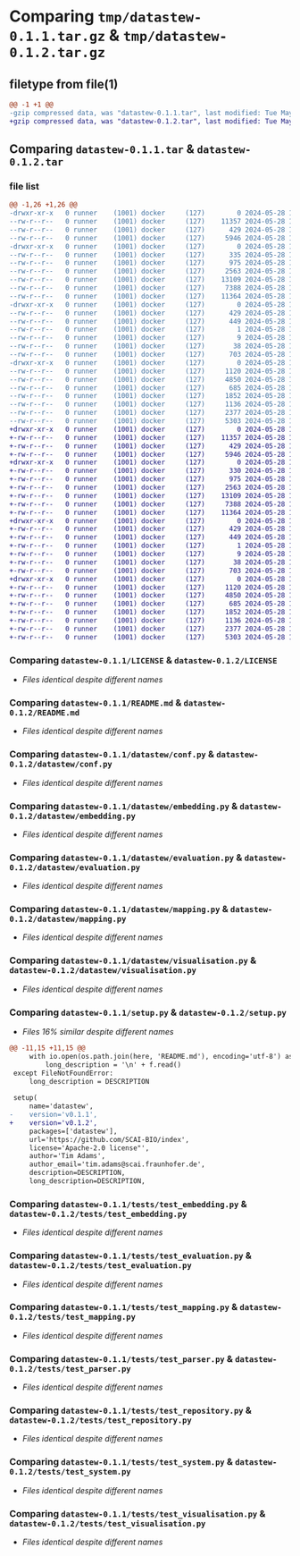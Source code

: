 # Comparing `tmp/datastew-0.1.1.tar.gz` & `tmp/datastew-0.1.2.tar.gz`

## filetype from file(1)

```diff
@@ -1 +1 @@
-gzip compressed data, was "datastew-0.1.1.tar", last modified: Tue May 28 12:46:43 2024, max compression
+gzip compressed data, was "datastew-0.1.2.tar", last modified: Tue May 28 12:59:01 2024, max compression
```

## Comparing `datastew-0.1.1.tar` & `datastew-0.1.2.tar`

### file list

```diff
@@ -1,26 +1,26 @@
-drwxr-xr-x   0 runner    (1001) docker     (127)        0 2024-05-28 12:46:43.026416 datastew-0.1.1/
--rw-r--r--   0 runner    (1001) docker     (127)    11357 2024-05-28 12:46:34.000000 datastew-0.1.1/LICENSE
--rw-r--r--   0 runner    (1001) docker     (127)      429 2024-05-28 12:46:43.026416 datastew-0.1.1/PKG-INFO
--rw-r--r--   0 runner    (1001) docker     (127)     5946 2024-05-28 12:46:34.000000 datastew-0.1.1/README.md
-drwxr-xr-x   0 runner    (1001) docker     (127)        0 2024-05-28 12:46:43.022416 datastew-0.1.1/datastew/
--rw-r--r--   0 runner    (1001) docker     (127)      335 2024-05-28 12:46:34.000000 datastew-0.1.1/datastew/__init__.py
--rw-r--r--   0 runner    (1001) docker     (127)      975 2024-05-28 12:46:34.000000 datastew-0.1.1/datastew/conf.py
--rw-r--r--   0 runner    (1001) docker     (127)     2563 2024-05-28 12:46:34.000000 datastew-0.1.1/datastew/embedding.py
--rw-r--r--   0 runner    (1001) docker     (127)    13109 2024-05-28 12:46:34.000000 datastew-0.1.1/datastew/evaluation.py
--rw-r--r--   0 runner    (1001) docker     (127)     7388 2024-05-28 12:46:34.000000 datastew-0.1.1/datastew/mapping.py
--rw-r--r--   0 runner    (1001) docker     (127)    11364 2024-05-28 12:46:34.000000 datastew-0.1.1/datastew/visualisation.py
-drwxr-xr-x   0 runner    (1001) docker     (127)        0 2024-05-28 12:46:43.026416 datastew-0.1.1/datastew.egg-info/
--rw-r--r--   0 runner    (1001) docker     (127)      429 2024-05-28 12:46:43.000000 datastew-0.1.1/datastew.egg-info/PKG-INFO
--rw-r--r--   0 runner    (1001) docker     (127)      449 2024-05-28 12:46:43.000000 datastew-0.1.1/datastew.egg-info/SOURCES.txt
--rw-r--r--   0 runner    (1001) docker     (127)        1 2024-05-28 12:46:43.000000 datastew-0.1.1/datastew.egg-info/dependency_links.txt
--rw-r--r--   0 runner    (1001) docker     (127)        9 2024-05-28 12:46:43.000000 datastew-0.1.1/datastew.egg-info/top_level.txt
--rw-r--r--   0 runner    (1001) docker     (127)       38 2024-05-28 12:46:43.026416 datastew-0.1.1/setup.cfg
--rw-r--r--   0 runner    (1001) docker     (127)      703 2024-05-28 12:46:40.000000 datastew-0.1.1/setup.py
-drwxr-xr-x   0 runner    (1001) docker     (127)        0 2024-05-28 12:46:43.026416 datastew-0.1.1/tests/
--rw-r--r--   0 runner    (1001) docker     (127)     1120 2024-05-28 12:46:34.000000 datastew-0.1.1/tests/test_embedding.py
--rw-r--r--   0 runner    (1001) docker     (127)     4850 2024-05-28 12:46:34.000000 datastew-0.1.1/tests/test_evaluation.py
--rw-r--r--   0 runner    (1001) docker     (127)      685 2024-05-28 12:46:34.000000 datastew-0.1.1/tests/test_mapping.py
--rw-r--r--   0 runner    (1001) docker     (127)     1852 2024-05-28 12:46:34.000000 datastew-0.1.1/tests/test_parser.py
--rw-r--r--   0 runner    (1001) docker     (127)     1136 2024-05-28 12:46:34.000000 datastew-0.1.1/tests/test_repository.py
--rw-r--r--   0 runner    (1001) docker     (127)     2377 2024-05-28 12:46:34.000000 datastew-0.1.1/tests/test_system.py
--rw-r--r--   0 runner    (1001) docker     (127)     5303 2024-05-28 12:46:34.000000 datastew-0.1.1/tests/test_visualisation.py
+drwxr-xr-x   0 runner    (1001) docker     (127)        0 2024-05-28 12:59:01.018792 datastew-0.1.2/
+-rw-r--r--   0 runner    (1001) docker     (127)    11357 2024-05-28 12:58:52.000000 datastew-0.1.2/LICENSE
+-rw-r--r--   0 runner    (1001) docker     (127)      429 2024-05-28 12:59:01.018792 datastew-0.1.2/PKG-INFO
+-rw-r--r--   0 runner    (1001) docker     (127)     5946 2024-05-28 12:58:52.000000 datastew-0.1.2/README.md
+drwxr-xr-x   0 runner    (1001) docker     (127)        0 2024-05-28 12:59:01.018792 datastew-0.1.2/datastew/
+-rw-r--r--   0 runner    (1001) docker     (127)      330 2024-05-28 12:58:52.000000 datastew-0.1.2/datastew/__init__.py
+-rw-r--r--   0 runner    (1001) docker     (127)      975 2024-05-28 12:58:52.000000 datastew-0.1.2/datastew/conf.py
+-rw-r--r--   0 runner    (1001) docker     (127)     2563 2024-05-28 12:58:52.000000 datastew-0.1.2/datastew/embedding.py
+-rw-r--r--   0 runner    (1001) docker     (127)    13109 2024-05-28 12:58:52.000000 datastew-0.1.2/datastew/evaluation.py
+-rw-r--r--   0 runner    (1001) docker     (127)     7388 2024-05-28 12:58:52.000000 datastew-0.1.2/datastew/mapping.py
+-rw-r--r--   0 runner    (1001) docker     (127)    11364 2024-05-28 12:58:52.000000 datastew-0.1.2/datastew/visualisation.py
+drwxr-xr-x   0 runner    (1001) docker     (127)        0 2024-05-28 12:59:01.018792 datastew-0.1.2/datastew.egg-info/
+-rw-r--r--   0 runner    (1001) docker     (127)      429 2024-05-28 12:59:01.000000 datastew-0.1.2/datastew.egg-info/PKG-INFO
+-rw-r--r--   0 runner    (1001) docker     (127)      449 2024-05-28 12:59:01.000000 datastew-0.1.2/datastew.egg-info/SOURCES.txt
+-rw-r--r--   0 runner    (1001) docker     (127)        1 2024-05-28 12:59:01.000000 datastew-0.1.2/datastew.egg-info/dependency_links.txt
+-rw-r--r--   0 runner    (1001) docker     (127)        9 2024-05-28 12:59:01.000000 datastew-0.1.2/datastew.egg-info/top_level.txt
+-rw-r--r--   0 runner    (1001) docker     (127)       38 2024-05-28 12:59:01.018792 datastew-0.1.2/setup.cfg
+-rw-r--r--   0 runner    (1001) docker     (127)      703 2024-05-28 12:58:58.000000 datastew-0.1.2/setup.py
+drwxr-xr-x   0 runner    (1001) docker     (127)        0 2024-05-28 12:59:01.018792 datastew-0.1.2/tests/
+-rw-r--r--   0 runner    (1001) docker     (127)     1120 2024-05-28 12:58:52.000000 datastew-0.1.2/tests/test_embedding.py
+-rw-r--r--   0 runner    (1001) docker     (127)     4850 2024-05-28 12:58:52.000000 datastew-0.1.2/tests/test_evaluation.py
+-rw-r--r--   0 runner    (1001) docker     (127)      685 2024-05-28 12:58:52.000000 datastew-0.1.2/tests/test_mapping.py
+-rw-r--r--   0 runner    (1001) docker     (127)     1852 2024-05-28 12:58:52.000000 datastew-0.1.2/tests/test_parser.py
+-rw-r--r--   0 runner    (1001) docker     (127)     1136 2024-05-28 12:58:52.000000 datastew-0.1.2/tests/test_repository.py
+-rw-r--r--   0 runner    (1001) docker     (127)     2377 2024-05-28 12:58:52.000000 datastew-0.1.2/tests/test_system.py
+-rw-r--r--   0 runner    (1001) docker     (127)     5303 2024-05-28 12:58:52.000000 datastew-0.1.2/tests/test_visualisation.py
```

### Comparing `datastew-0.1.1/LICENSE` & `datastew-0.1.2/LICENSE`

 * *Files identical despite different names*

### Comparing `datastew-0.1.1/README.md` & `datastew-0.1.2/README.md`

 * *Files identical despite different names*

### Comparing `datastew-0.1.1/datastew/conf.py` & `datastew-0.1.2/datastew/conf.py`

 * *Files identical despite different names*

### Comparing `datastew-0.1.1/datastew/embedding.py` & `datastew-0.1.2/datastew/embedding.py`

 * *Files identical despite different names*

### Comparing `datastew-0.1.1/datastew/evaluation.py` & `datastew-0.1.2/datastew/evaluation.py`

 * *Files identical despite different names*

### Comparing `datastew-0.1.1/datastew/mapping.py` & `datastew-0.1.2/datastew/mapping.py`

 * *Files identical despite different names*

### Comparing `datastew-0.1.1/datastew/visualisation.py` & `datastew-0.1.2/datastew/visualisation.py`

 * *Files identical despite different names*

### Comparing `datastew-0.1.1/setup.py` & `datastew-0.1.2/setup.py`

 * *Files 16% similar despite different names*

```diff
@@ -11,15 +11,15 @@
     with io.open(os.path.join(here, 'README.md'), encoding='utf-8') as f:
         long_description = '\n' + f.read()
 except FileNotFoundError:
     long_description = DESCRIPTION
 
 setup(
     name='datastew',
-    version='v0.1.1',
+    version='v0.1.2',
     packages=['datastew'],
     url='https://github.com/SCAI-BIO/index',
     license='Apache-2.0 license"',
     author='Tim Adams',
     author_email='tim.adams@scai.fraunhofer.de',
     description=DESCRIPTION,
     long_description=DESCRIPTION,
```

### Comparing `datastew-0.1.1/tests/test_embedding.py` & `datastew-0.1.2/tests/test_embedding.py`

 * *Files identical despite different names*

### Comparing `datastew-0.1.1/tests/test_evaluation.py` & `datastew-0.1.2/tests/test_evaluation.py`

 * *Files identical despite different names*

### Comparing `datastew-0.1.1/tests/test_mapping.py` & `datastew-0.1.2/tests/test_mapping.py`

 * *Files identical despite different names*

### Comparing `datastew-0.1.1/tests/test_parser.py` & `datastew-0.1.2/tests/test_parser.py`

 * *Files identical despite different names*

### Comparing `datastew-0.1.1/tests/test_repository.py` & `datastew-0.1.2/tests/test_repository.py`

 * *Files identical despite different names*

### Comparing `datastew-0.1.1/tests/test_system.py` & `datastew-0.1.2/tests/test_system.py`

 * *Files identical despite different names*

### Comparing `datastew-0.1.1/tests/test_visualisation.py` & `datastew-0.1.2/tests/test_visualisation.py`

 * *Files identical despite different names*

